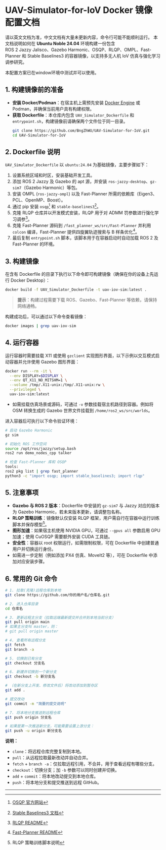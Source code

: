 # UAV-Simulator-for-IoV Docker 镜像配置文档

请以英文文档为准，中文文档有大量未更新内容，命令行可能不能顺利运行。
本文档说明如何在 **Ubuntu Noble 24.04** 环境构建一份包含 ROS 2 Jazzy Jalisco、Gazebo Harmonic、OSQP、RLQP、OMPL、Fast-Planner 和 Stable Baselines3 的容器镜像，以支持多无人机 IoV 仿真与强化学习调参研究。

本配置方案已在window环境中测试并可以使用。

## 1. 构建镜像前的准备

* **安装 Docker/Podman**：在宿主机上需预先安装 [Docker Engine](https://docs.docker.com/engine/install/) 或 Podman，并确保当前用户具有构建权限。
* **获取 Dockerfile**：本仓库内包含 `UAV_Simulator_Dockerfile` 和 `entrypoint.sh`，构建镜像前请确保两个文件位于同一目录。
  ```bash
  git clone https://github.com/BngZhWU/UAV-Simulator-for-IoV.git
  cd UAV-Simulator-for-IoV
  ```

## 2. Dockerfile 说明

`UAV_Simulator_Dockerfile` 以 `ubuntu:24.04` 为基础镜像，主要步骤如下：

1. 设置系统区域和时区，安装基础开发工具。
2. 添加 ROS 2 Jazzy 及 Gazebo 的 apt 源，并安装 `ros-jazzy-desktop`、`gz-sim7`（Gazebo Harmonic）等包。
3. 安装 OMPL (`ros-jazzy-ompl`) 以及 Fast-Planner 所需的依赖库（Eigen3、PCL、OpenMP、Boost）。
4. 通过 pip 安装 `osqp`[^1] 和 `stable-baselines3`[^2]。
5. 克隆 RLQP 仓库并以开发模式安装，RLQP 用于对 ADMM 罚参数进行强化学习调参[^3]。
6. 克隆 Fast-Planner 源码到 `/fast_planner_ws/src/Fast-Planner` 并利用 `colcon` 编译，Fast-Planner 提供四旋翼轨迹搜索与 B 样条优化[^4]。
7. 最后复制 `entrypoint.sh` 脚本，该脚本用于在容器启动时自动加载 ROS 2 及 Fast-Planner 的环境。

## 3. 构建镜像

在含有 Dockerfile 的目录下执行以下命令即可构建镜像（确保在你的设备上先运行 Docker Desktop）：

```bash
docker build -f UAV_Simulator_Dockerfile -t uav-iov-sim:latest .
```

> **提示**：构建过程需要下载 ROS、Gazebo、Fast-Planner 等依赖，请保持网络通畅。

构建成功后，可以通过以下命令查看镜像：

```bash
docker images | grep uav-iov-sim
```

## 4. 运行容器

运行容器时需要挂载 X11 或使用 `gzclient` 实现图形界面，以下示例以交互模式启动容器并允许使用 Gazebo 图形界面：

```bash
docker run --rm -it \
  --env DISPLAY=$DISPLAY \
  --env QT_X11_NO_MITSHM=1 \
  --volume /tmp/.X11-unix:/tmp/.X11-unix:rw \
  --privileged \
  uav-iov-sim:latest
```

* 如需挂载仿真场景或源码，可通过 `-v` 参数挂载宿主机路径到容器。例如将 OSM 转换生成的 Gazebo 世界文件挂载到 `/home/ros2_ws/src/worlds`。

进入容器后可执行以下命令验证环境：

```bash
# 启动 Gazebo Harmonic
gz sim

# 初始化 ROS 工作空间
source /opt/ros/jazzy/setup.bash
ros2 run demo_nodes_cpp talker

# 检查 Fast-Planner 库和 OSQP
tools:
ros2 pkg list | grep fast_planner
python3 -c "import osqp; import stable_baselines3; import rlqp"
```

## 5. 注意事项

* **Gazebo 与 ROS 2 版本**：Dockerfile 中安装的 `gz-sim7` 与 Jazzy 对应的版本为 Gazebo Harmonic，若未来版本更新，请调整包名称。
* **RLQP 策略训练**：镜像默认仅安装 RLQP 框架，用户需自行在容器中运行训练脚本并保存模型[^5]。
* **图形加速**：如果宿主机使用 NVIDIA GPU，可通过 `--gpus all` 参数启用 GPU 加速；使用 CuOSQP 需要额外安装 CUDA 工具链。
* **安全性**：容器以 root 权限运行，如需限制权限，可在 Dockerfile 中创建普通用户并切换运行身份。
* 如需进一步定制（例如添加 PX4 仿真、MoveIt2 等），可在 Dockerfile 中添加对应安装步骤。

## 6. 常用的 Git 命令
```bash
# 1. 拉取(克隆)远程仓库到本地
git clone https://github.com/你的用户名/仓库名.git

# 2. 进入仓库目录
cd 仓库名

# 3. 更新远程主分支（拉取远端最新提交并合并到本地当前分支）
git pull origin main
# 如果主分支叫 master，则：
# git pull origin master

# 4. 查看所有远程分支
git fetch
git branch -a

# 5. 切换到已有分支
git checkout 分支名

# 6. 新建并切换到一个新分支
git checkout -b 新分支名

# （在新分支上开发、修改文件后）将改动添加到暂存区
git add .

# 提交改动
git commit -m "简要的提交说明"

# 7. 将本地分支推送到远程仓库
git push origin 分支名

# 如果是第一次推送新分支，可能需要设置上游分支：
git push -u origin 新分支名
```
**说明：**

* `clone`：将远程仓库完整复制到本地。
* `pull`：从远程拉取最新改动并自动合并。
* `fetch` + `branch -a`：仅拉取远程引用，不合并，用于查看远程有哪些分支。
* `checkout`：切换分支；加 `-b` 参数可以同时创建并切换。
* `add` + `commit`：将本地改动提交到本地仓库。
* `push`：将本地分支和提交推送到远程 GitHub。

---

[^1]: [OSQP 官方网站](https://osqp.org/)

[^2]: [Stable Baselines3 文档](https://stable-baselines3.readthedocs.io/en/master/)

[^3]: [RLQP README](https://raw.githubusercontent.com/BerkeleyAutomation/rlqp/master/README.md)

[^4]: [Fast-Planner README](https://raw.githubusercontent.com/HKUST-Aerial-Robotics/Fast-Planner/master/README.md)

[^5]: RLQP 策略训练脚本说明
